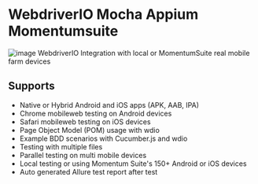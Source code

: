# WebdriverIO Mocha Appium Momentumsuite
![image](https://user-images.githubusercontent.com/105457661/171344591-02737e7e-f1db-4192-8c3b-e202f4eb5fab.png)
WebdriverIO Integration with local or MomentumSuite real mobile farm devices

## Supports
  * Native or Hybrid Android and iOS apps (APK, AAB, IPA)
  * Chrome mobileweb testing on Android devices
  * Safari mobileweb testing on iOS devices
  * Page Object Model (POM) usage with wdio
  * Example BDD scenarios with Cucumber.js and wdio
  * Testing with multiple files
  * Parallel testing on multi mobile devices
  * Local testing or using Momentum Suite's 150+ Android or iOS devices
  * Auto generated Allure test report after test
